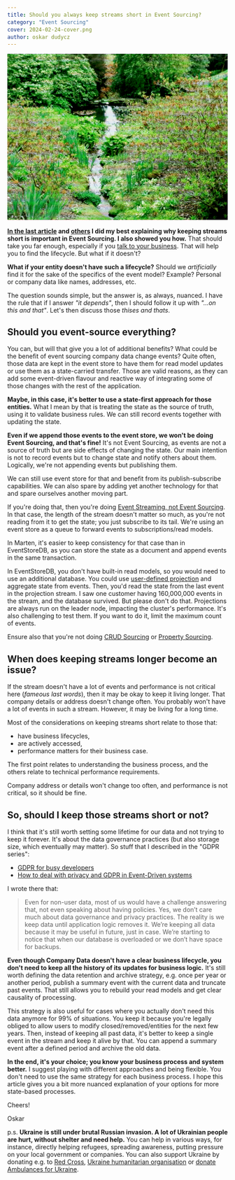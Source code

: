 ```yaml
---
title: Should you always keep streams short in Event Sourcing?
category: "Event Sourcing"
cover: 2024-02-24-cover.png
author: oskar dudycz
---
```


![cover](2024-02-24-cover.png)

**[In the last article](https://event-driven.io/en/closing_the_books_in_practice/) and [others](https://www.eventstore.com/blog/keep-your-streams-short-temporal-modelling-for-fast-reads-and-optimal-data-retention) I did my best explaining why keeping streams short is important in Event Sourcing. I also showed you how.** That should take you far enough, especially if you [talk to your business](/en/a_few_words_on_communication/). That will help you to find the lifecycle. But what if it doesn't?

**What if your entity doesn't have such a lifecycle?** Should we _artificially_ find it for the sake of the specifics of the event model? Example? Personal or company data like names, addresses, etc.

The question sounds simple, but the answer is, as always, nuanced. I have the rule that if I answer _"it depends"_, then I should follow it up with _"...on this and that"_. Let's then discuss those _thises and thats_.

## Should you event-source everything?

You can, but will that give you a lot of additional benefits? What could be the benefit of event sourcing company data change events? Quite often, those data are kept in the event store to have them for read model updates or use them as a state-carried transfer. Those are valid reasons, as they can add some event-driven flavour and reactive way of integrating some of those changes with the rest of the application.

**Maybe, in this case, it's better to use a state-first approach for those entities.** What I mean by that is treating the state as the source of truth, using it to validate business rules. We can still record events together with updating the state. 

**Even if we append those events to the event store, we won't be doing Event Sourcing, and that's fine!** It's not Event Sourcing, as events are not a source of truth but are side effects of changing the state. Our main intention is not to record events but to change state and notify others about them. Logically, we're not appending events but publishing them.

We can still use event store for that and benefit from its publish-subscribe capabilities. We can also spare by adding yet another technology for that and spare ourselves another moving part.

If you're doing that, then you're doing [Event Streaming, not Event Sourcing](/en/event_streaming_is_not_event_sourcing/). In that case, the length of the stream doesn't matter so much, as you're not reading from it to get the state; you just subscribe to its tail. We're using an event store as a queue to forward events to subscriptions/read models. 

In Marten, it's easier to keep consistency for that case than in EventStoreDB, as you can store the state as a document and append events in the same transaction. 

In EventStoreDB, you don't have built-in read models, so you would need to use an additional database. You could use [user-defined projection](https://developers.eventstore.com/server/v23.10/projections.html#user-defined-projections) and aggregate state from events. Then, you'd read the state from the last event in the projection stream. I saw one customer having 160,000,000 events in the stream, and the database survived. But please don't do that. Projections are always run on the leader node, impacting the cluster's performance. It's also challenging to test them. If you want to do it, limit the maximum count of events.

Ensure also that you're not doing [CRUD Sourcing](/en/state-obsession/) or [Property Sourcing](/en/property-sourcing/).

## When does keeping streams longer become an issue?

If the stream doesn't have a lot of events and performance is not critical here (_fameous last words_), then it may be okay to keep it living longer. That company details or address doesn't change often. You probably won't have a lot of events in such a stream. However, it may be living for a long time. 

Most of the considerations on keeping streams short relate to those that:
- have business lifecycles,
- are actively accessed,
- performance matters for their business case.

The first point relates to understanding the business process, and the others relate to technical performance requirements.
 
Company address or details won't change too often, and performance is not critical, so it should be fine.

## So, should I keep those streams short or not?

I think that it's still worth setting some lifetime for our data and not trying to keep it forever. It's about the data governance practices (but also storage size, which eventually may matter). So stuff that I described in the "GDPR series":

- [GDPR for busy developers](/en/gdpr_for_busy_developers/)
- [How to deal with privacy and GDPR in Event-Driven systems](/en/gdpr_in_event_driven_architecture/)

I wrote there that:

> Even for non-user data, most of us would have a challenge answering that, not even speaking about having policies. Yes, we don’t care much about data governance and privacy practices. The reality is we keep data until application logic removes it. We’re keeping all data because it may be useful in future, just in case. We’re starting to notice that when our database is overloaded or we don’t have space for backups.

**Even though Company Data doesn't have a clear business lifecycle, you don't need to keep all the history of its updates for business logic.** It's still worth defining the data retention and archive strategy, e.g. once per year or another period, publish a summary event with the current data and truncate past events. That still allows you to rebuild your read models and get clear causality of processing. 

This strategy is also useful for cases where you actually don't need this data anymore for 99% of situations. You keep it because you're legally obliged to allow users to modify closed/removed/entities for the next few years. Then, instead of keeping all past data, it's better to keep a single event in the stream and keep it alive by that.  You can append a summary event after a defined period and archive the old data.

**In the end, it's your choice; you know your business process and system better.** I suggest playing with different approaches and being flexible. You don't need to use the same strategy for each business process. I hope this article gives you a bit more nuanced explanation of your options for more state-based processes.

Cheers!

Oskar

p.s. **Ukraine is still under brutal Russian invasion. A lot of Ukrainian people are hurt, without shelter and need help.** You can help in various ways, for instance, directly helping refugees, spreading awareness, putting pressure on your local government or companies. You can also support Ukraine by donating e.g. to [Red Cross](https://www.icrc.org/pl/donate/ukraine), [Ukraine humanitarian organisation](https://savelife.in.ua/pl/donate/) or [donate Ambulances for Ukraine](https://www.gofundme.com/f/help-to-save-the-lives-of-civilians-in-a-war-zone).

